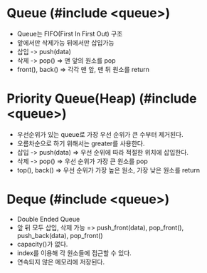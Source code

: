# Queue (#include &#60;queue&#62;)
* Queue는 FIFO(First In First Out) 구조
* 앞에서만 삭제가능 뒤에서만 삽입가능
* 삽입 -> push(data) 
* 삭제 -> pop() => 맨 앞의 원소를 pop
* front(), back() => 각각 맨 앞, 맨 뒤 원소를 return

# Priority Queue(Heap) (#include &#60;queue&#62;)
* 우선순위가 있는 queue로 가장 우선 순위가 큰 수부터 제거된다.
* 오름차순으로 하기 위해서는 greater를 사용한다.
* 삽입 -> push(data) => 우선 순위에 따라 적절한 위치에 삽입한다.
* 삭제 -> pop() => 우선 순위가 가장 큰 원소를 pop
* top(), back() => 우선 순위가 가장 높은 원소, 가장 낮은 원소를 return

# Deque (#include &#60;queue&#62;)
* Double Ended Queue
* 앞 뒤 모두 삽입, 삭제 가능 => push_front(data), pop_front(), push_back(data), pop_front()
* capacity()가 없다.
* index를 이용해 각 원소들에 접근할 수 있다.
* 연속되지 않은 메모리에 저장된다.
